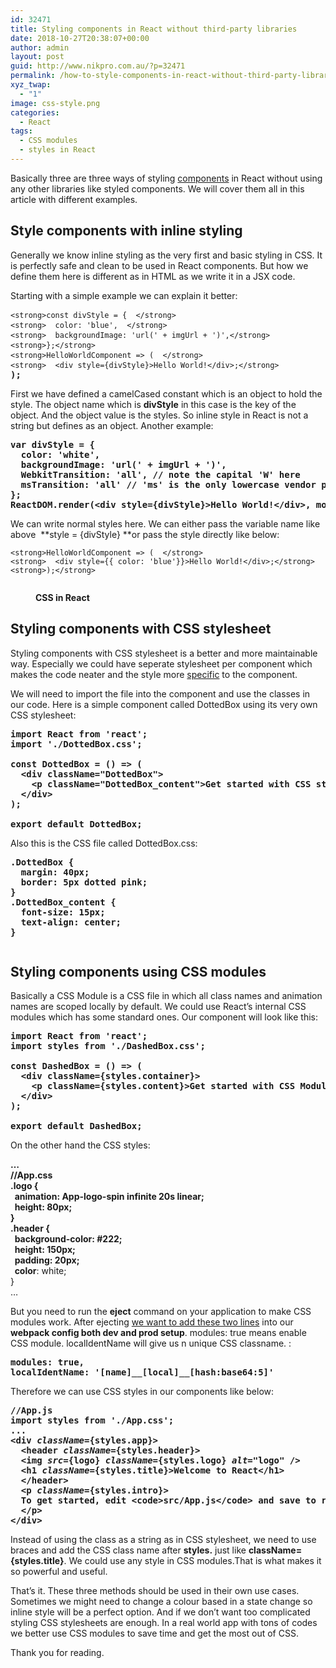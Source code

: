 ```yaml
---
id: 32471
title: Styling components in React without third-party libraries
date: 2018-10-27T20:38:07+00:00
author: admin
layout: post
guid: http://www.nikpro.com.au/?p=32471
permalink: /how-to-style-components-in-react-without-third-party-libraries/
xyz_twap:
  - "1"
image: css-style.png
categories:
  - React
tags:
  - CSS modules
  - styles in React
---
```

Basically three are three ways of styling [components](http://www.nikpro.com.au/how-to-extract-components-in-react-with-example/) in React without using any other libraries like styled components. We will cover them all in this article with different examples.

## Style components with inline styling

Generally we know inline styling as the very first and basic styling in CSS. It is perfectly safe and clean to be used in React components. But how we define them here is different as in HTML as we write it in a JSX code.

Starting with a simple example we can explain it better:

<pre class="wp-block-preformatted"><code>&lt;strong>const divStyle = {  &lt;/strong></code><strong>
</strong><code>&lt;strong>  color: 'blue',  &lt;/strong></code><strong>
</strong><code>&lt;strong>  backgroundImage: 'url(' + imgUrl + ')',&lt;/strong></code><strong>
</strong><code>&lt;strong>};&lt;/strong></code><strong>
</strong><code>&lt;strong>HelloWorldComponent =&gt; (  &lt;/strong></code><strong>
</strong><code>&lt;strong>  &lt;div style={divStyle}&gt;Hello World!&lt;/div&gt;;&lt;/strong></code><strong>
);</strong></pre>

First we have defined a camelCased constant which is an object to hold the style. The object name which is **divStyle** in this case is the key of the object. And the object value is the styles. So inline style in React is not a string but defines as an object. Another example:

<pre class="wp-block-preformatted"><strong>var divStyle = {
  color: 'white',
  backgroundImage: 'url(' + imgUrl + ')',
  WebkitTransition: 'all', // note the capital 'W' here
  msTransition: 'all' // 'ms' is the only lowercase vendor prefix
};
ReactDOM.render(&lt;div style={divStyle}&gt;Hello World!&lt;/div&gt;, mountNode);</strong></pre>

We can write normal styles here. We can either pass the variable name like above  **style = {divStyle} **or pass the style directly like below:

<pre class="wp-block-preformatted"><code>&lt;strong>HelloWorldComponent =&gt; (  &lt;/strong></code>
<code>&lt;strong>  &lt;div style={{ color: 'blue'}}&gt;Hello World!&lt;/div&gt;;&lt;/strong></code>
<code>&lt;strong>);&lt;/strong></code></pre><figure class="wp-block-image">

<img class="wp-image-32473" src="http://www.nikpro.com.aucssstye.png" alt="" /> <figcaption>**CSS in React**</figcaption> </figure> 

## Styling components with CSS stylesheet

Styling components with CSS stylesheet is a better and more maintainable way. Especially we could have seperate stylesheet per component which makes the code neater and the style more [specific](http://www.nikpro.com.au/how-cascade-in-css-works-this-partspecificity/) to the component.

We will need to import the file into the component and use the classes in our code. Here is a simple component called DottedBox using its very own CSS stylesheet:

<pre class="wp-block-preformatted"><strong>import React from 'react';
import './DottedBox.css';

const DottedBox = () =&gt; (
  &lt;div className="DottedBox"&gt;
    &lt;p className="DottedBox_content"&gt;Get started with CSS styling&lt;/p&gt;
  &lt;/div&gt;
);</strong>
<strong>
export default DottedBox;</strong></pre>

Also this is the CSS file called DottedBox.css:

<pre class="wp-block-preformatted"><strong>.DottedBox {
  margin: 40px;
  border: 5px dotted pink;
}
.DottedBox_content {
  font-size: 15px;
  text-align: center;
}</strong></pre><figure class="wp-block-image">

<img class="wp-image-32474" src="http://www.nikpro.com.aucss-in-react.jpg" alt="" srcset="http://testgatsby.localcss-in-react.jpg 638w, http://testgatsby.localcss-in-react-300x182.jpg 300w" sizes="(max-width: 638px) 100vw, 638px" /> </figure> 

## Styling components using CSS modules

Basically a CSS Module is a CSS file in which all class names and animation names are scoped locally by default. We could use React&#8217;s internal CSS modules which has some standard ones. Our component will look like this:

<pre class="wp-block-preformatted"><strong>import React from 'react';
import styles from './DashedBox.css';
</strong>
<strong>const DashedBox = () =&gt; (
  &lt;div className={styles.container}&gt;
    &lt;p className={styles.content}&gt;Get started with CSS Modules style&lt;/p&gt;
  &lt;/div&gt;
);
</strong>
<strong>export default DashedBox;</strong></pre>

On the other hand the CSS styles:

**…  
//App.css  
.logo {  
  animation: App-logo-spin infinite 20s linear;  
  height: 80px;  
}  
.header {  
  background-color: #222;  
  height: 150px;  
  padding: 20px;  
  color**: white;  
}  
…

But you need to run the **eject** command on your application to make CSS modules work. After ejecting <a href="https://medium.com/nulogy/how-to-use-css-modules-with-create-react-app-9e44bec2b5c2" target="_blank" rel="noreferrer noopener">we want to add these two lines</a> into our **webpack config both dev and prod setup**. modules: true means enable CSS module. localIdentName will give us n unique CSS classname. :

<pre class="wp-block-preformatted"><strong>modules: true,
localIdentName: '[name]__[local]__[hash:base64:5]'</strong></pre>

Therefore we can use CSS styles in our components like below:

<pre class="wp-block-preformatted"><strong>//App.js
import styles from './App.css';
...
&lt;div </strong><em><strong>className</strong></em><strong>={styles.app}&gt;
  &lt;header </strong><em><strong>className</strong></em><strong>={styles.header}&gt;
  &lt;img </strong><em><strong>src</strong></em><strong>={logo} </strong><em><strong>className</strong></em><strong>={styles.logo} </strong><em><strong>alt</strong></em><strong>="logo" /&gt;
  &lt;h1 </strong><em><strong>className</strong></em><strong>={styles.title}&gt;Welcome to React&lt;/h1&gt;
  &lt;/header&gt;
  &lt;p </strong><em><strong>className</strong></em><strong>={styles.intro}&gt;
  To get started, edit &lt;code&gt;src/App.js&lt;/code&gt; and save to reload.
  &lt;/p&gt;
&lt;/div&gt;</strong></pre>

Instead of using the class as a string as in CSS stylesheet, we need to use braces and add the CSS class name after **styles.** just like **className={styles.title}**. We could use any style in CSS modules.That is what makes it so powerful and useful.

That&#8217;s it. These three methods should be used in their own use cases. Sometimes we might need to change a colour based in a state change so inline style will be a perfect option. And if we don&#8217;t want too complicated styling CSS stylesheets are enough. In a real world app with tons of codes we better use CSS modules to save time and get the most out of CSS.

Thank you for reading.